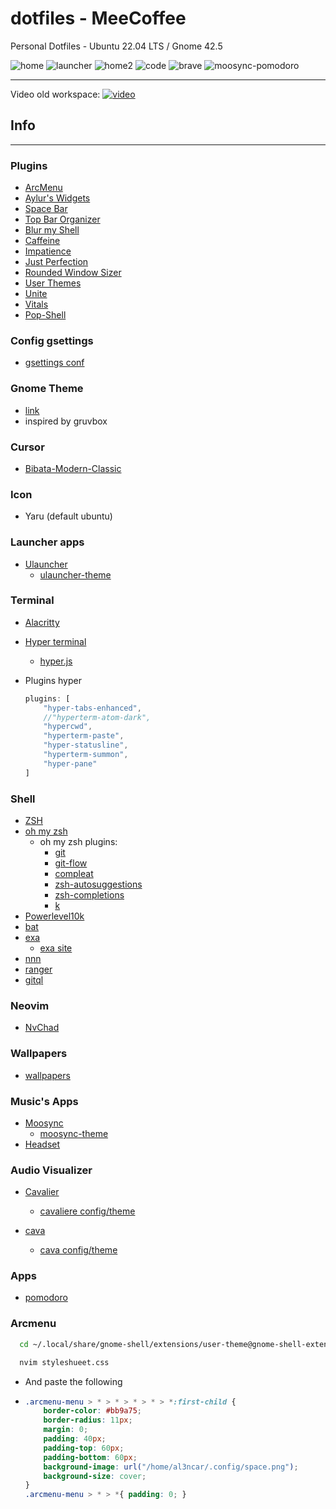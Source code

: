 # dotfiles - MeeCoffee

Personal Dotfiles - Ubuntu 22.04 LTS / Gnome 42.5

![home](./img/workspace.png)
![launcher](./img/launcher.png)
![home2](./img/home2.png)
![code](./img/code.png)
![brave](./img/brave.png)
![moosync-pomodoro](./img/moosync-pomodoro.png)

---

Video old workspace:
[![video](./img/video.png)](https://www.youtube.com/watch?v=0hiZ8z1fzGI)
## Info

---

### Plugins

- [ArcMenu](https://extensions.gnome.org/extension/3628/arcmenu/)
- [Aylur's Widgets](https://extensions.gnome.org/extension/5338/aylurs-widgets/)
- [Space Bar](https://extensions.gnome.org/extension/5090/space-bar/)
- [Top Bar Organizer](https://extensions.gnome.org/extension/4356/top-bar-organizer/)
- [Blur my Shell](https://extensions.gnome.org/extension/3193/blur-my-shell/)
- [Caffeine](https://extensions.gnome.org/extension/517/caffeine/)
- [Impatience](https://extensions.gnome.org/extension/277/impatience/)
- [Just Perfection](https://extensions.gnome.org/extension/3843/just-perfection/)
- [Rounded Window Sizer](https://extensions.gnome.org/extension/5237/rounded-window-corners/)
- [User Themes](https://extensions.gnome.org/extension/19/user-themes/)
- [Unite](https://github.com/hardpixel/unite-shell)
- [Vitals](https://extensions.gnome.org/extension/1460/vitals/) 
- [Pop-Shell](https://github.com/pop-os/shell)

### Config gsettings
  - [gsettings conf](https://github.com/Alencar26/dotfiles/blob/main/gsettings_gnome.sh)

### Gnome Theme
- [link](https://github.com/Alencar26/dotfiles/tree/main/.themes)
- inspired by gruvbox

### Cursor
- [Bibata-Modern-Classic](https://github.com/ful1e5/Bibata_Cursor)

### Icon
- Yaru (default ubuntu)

### Launcher apps
- [Ulauncher](https://ulauncher.io/)
  - [ulauncher-theme](https://github.com/Alencar26/dotfiles/tree/main/.local/share/ulauncher)

### Terminal
- [Alacritty](https://github.com/alacritty/alacritty)
- [Hyper terminal](https://hyper.is/)
  - [hyper.js](https://github.com/Alencar26/dotfiles/blob/main/.hyper.js)

- Plugins hyper
  
  ```javascript
  plugins: [
      "hyper-tabs-enhanced",
      //"hyperterm-atom-dark",
      "hypercwd",
      "hyperterm-paste",
      "hyper-statusline",
      "hyperterm-summon",
      "hyper-pane"
  ]
  ```
### Shell
  - [ZSH](https://github.com/ohmyzsh/ohmyzsh/wiki/Installing-ZSH)
  - [oh my zsh](https://github.com/ohmyzsh/ohmyzsh)
    - oh my zsh plugins:
      - [git](https://github.com/ohmyzsh/ohmyzsh/tree/master/plugins/git)
      - [git-flow](https://github.com/ohmyzsh/ohmyzsh/tree/master/plugins/git-flow)
      - [compleat](https://github.com/ohmyzsh/ohmyzsh/tree/master/plugins/compleat)
      - [zsh-autosuggestions](https://github.com/zsh-users/zsh-autosuggestions)
      - [zsh-completions](https://github.com/clarketm/zsh-completions)
      - [k](https://github.com/supercrabtree/k)
  - [Powerlevel10k](https://github.com/romkatv/powerlevel10k)
  - [bat](https://github.com/sharkdp/bat)
  - [exa](https://github.com/ogham/exa)
    - [exa site](https://the.exa.website/)
  - [nnn](https://github.com/jarun/nnn)
  - [ranger](https://github.com/ranger/ranger)
  - [gitql](https://github.com/filhodanuvem/gitql)
  
### Neovim
- [NvChad](https://github.com/NvChad/NvChad)
 
### Wallpapers
  - [wallpapers](https://github.com/Alencar26/dotfiles/tree/main/wallpapers)

### Music's Apps
- [Moosync](https://github.com/Moosync/Moosync)
    - [moosync-theme](https://github.com/Alencar26/dotfiles/tree/main/.configs/moosync-theme)
- [Headset](https://headsetapp.co/)

### Audio Visualizer
- [Cavalier](https://github.com/fsobolev/cavalier)
    - [cavaliere config/theme](https://github.com/Alencar26/dotfiles/tree/main/.configs/cavalier)

- [cava](https://github.com/karlstav/cava)
    - [cava config/theme](https://github.com/Alencar26/dotfiles/tree/main/.configs/cava)

### Apps
 - [pomodoro](https://gnomepomodoro.org/)

### Arcmenu
```bash
  cd ~/.local/share/gnome-shell/extensions/user-theme@gnome-shell-extensions.gcampax.github.com

  nvim styleshueet.css
```
- And paste the following
- 
  ``` css
  .arcmenu-menu > * > * > * > * > *:first-child {
      border-color: #bb9a75;
      border-radius: 11px;
      margin: 0;
      padding: 40px;
      padding-top: 60px;
      padding-bottom: 60px;
      background-image: url("/home/al3ncar/.config/space.png"); 
      background-size: cover;
  }
  .arcmenu-menu > * > *{ padding: 0; }
  ```